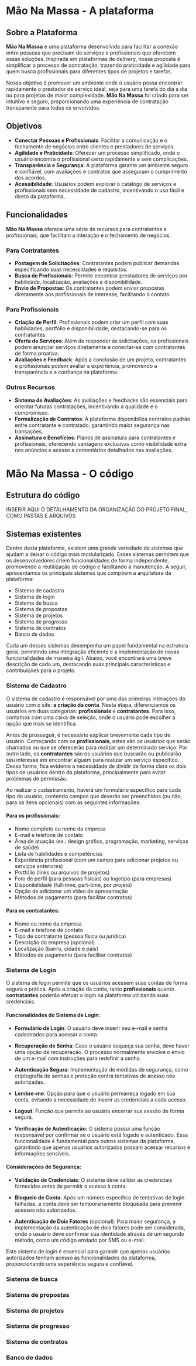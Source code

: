 # **Mão Na Massa - A plataforma**

## **Sobre a Plataforma**

**Mão Na Massa** é uma plataforma desenvolvida para facilitar a conexão entre pessoas que precisam de serviços e profissionais que oferecem essas soluções. Inspirada em plataformas de delivery, nossa proposta é simplificar o processo de contratação, trazendo praticidade e agilidade para quem busca profissionais para diferentes tipos de projetos e tarefas.

Nosso objetivo é promover um ambiente onde o usuário possa encontrar rapidamente o prestador de serviço ideal, seja para uma tarefa do dia a dia ou para projetos de maior complexidade. **Mão Na Massa** foi criado para ser intuitivo e seguro, proporcionando uma experiência de contratação transparente para todos os envolvidos.

## **Objetivos**

- **Conectar Pessoas e Profissionais**: Facilitar a comunicação e o fechamento de negócios entre clientes e prestadores de serviços.
- **Agilidade e Praticidade**: Oferecer um processo simplificado, onde o usuário encontra o profissional certo rapidamente e sem complicações.
- **Transparência e Segurança**: A plataforma garante um ambiente seguro e confiável, com avaliações e contratos que asseguram o cumprimento dos acordos.
- **Acessibilidade**: Usuários podem explorar o catálogo de serviços e profissionais sem necessidade de cadastro, incentivando o uso fácil e direto da plataforma.

## **Funcionalidades**

**Mão Na Massa** oferece uma série de recursos para contratantes e profissionais, que facilitam a interação e o fechamento de negócios. 

### Para Contratantes
- **Postagem de Solicitações**: Contratantes podem publicar demandas especificando suas necessidades e requisitos. 
- **Busca de Profissionais**: Permite encontrar prestadores de serviços por habilidade, localização, avaliações e disponibilidade.
- **Envio de Propostas**: Os contratantes podem enviar propostas diretamente aos profissionais de interesse, facilitando o contato.

### Para Profissionais
- **Criação de Perfil**: Profissionais podem criar um perfil com suas habilidades, portfólio e disponibilidade, destacando-se para os contratantes.
- **Oferta de Serviços**: Além de responder às solicitações, os profissionais podem anunciar serviços diretamente e conectar-se com contratantes de forma proativa.
- **Avaliações e Feedback**: Após a conclusão de um projeto, contratantes e profissionais podem avaliar a experiência, promovendo a transparência e a confiança na plataforma.

### Outros Recursos
- **Sistema de Avaliações**: As avaliações e feedbacks são essenciais para orientar futuras contratações, incentivando a qualidade e o compromisso.
- **Formalização de Contratos**: A plataforma disponibiliza contratos padrão entre contratante e contratado, garantindo maior segurança nas transações.
- **Assinatura e Benefícios**: Planos de assinatura para contratantes e profissionais, oferecendo vantagens exclusivas como visibilidade extra nos anúncios e acesso a comentários detalhados nas avaliações.

#   **Mão Na Massa - O código**

##  **Estrutura do código**

INSERIR AQUI O DETALHAMENTO DA ORGANIZAÇÃO DO PROJETO FINAL, COMO PASTAS E ARQUIVOS

## Sistemas existentes

Dentro desta plataforma, existem uma grande variedade de sistemas que ajudam a deixar o código mais modularizado. Esses sistemas permitem que os desenvolvedores criem funcionalidades de forma independente, promovendo a reutilização de código e facilitando a manutenção. A seguir, apresentamos os principais sistemas que compõem a arquitetura da plataforma:

*   Sistema de cadastro
*   Sistema de login
*   Sistema de busca
*   Sistema de propostas
*   Sistema de projetos
*   Sistema de progresso
*   Sistema de contratos
*   Banco de dados

Cada um desses sistemas desempenha um papel fundamental na estrutura geral, permitindo uma integração eficiente e a implementação de novas funcionalidades de maneira ágil. Abaixo, você encontrará uma breve descrição de cada um, destacando suas principais características e contribuições para o projeto.

### Sistema de Cadastro

O sistema de cadastro é responsável por uma das primeiras interações do usuário com o site: **a criação da conta**. Nesta etapa, diferenciamos os usuários em duas categorias: **profissionais** e **contratantes**. Para isso, contamos com uma caixa de seleção, onde o usuário pode escolher a opção que mais se identifica.

Antes de prosseguir, é necessário explicar brevemente cada tipo de usuário. Começando com os **profissionais**, estes são os usuários que serão chamados ou que se oferecerão para realizar um determinado serviço. Por outro lado, os **contratantes** são os usuários que buscarão ou publicarão seu interesse em encontrar alguém para realizar um serviço específico. Dessa forma, fica evidente a necessidade de dividir de forma clara os dois tipos de usuários dentro da plataforma, principalmente para evitar problemas de permissão.

Ao realizar o cadastramento, haverá um formulário específico para cada tipo de usuário, contendo campos que deverão ser preenchidos (ou não, para os itens opcionais) com as seguintes informações:

#### Para os **profissionais**:
- Nome completo ou nome da empresa
- E-mail e telefone de contato
- Área de atuação (ex.: design gráfico, programação, marketing, serviços de saúde)
- Lista de habilidades e competências
- Experiência profissional (com um campo para adicionar projetos ou serviços anteriores)
- Portfólio (links ou arquivos de projetos)
- Foto de perfil (para pessoas físicas) ou logotipo (para empresas)
- Disponibilidade (full-time, part-time, por projeto)
- Opção de adicionar um vídeo de apresentação
- Métodos de pagamento (para facilitar contratos)

#### Para os **contratantes**:
- Nome ou nome da empresa
- E-mail e telefone de contato
- Tipo de contratante (pessoa física ou jurídica)
- Descrição da empresa (opcional)
- Localização (bairro, cidade e país)
- Métodos de pagamento (para facilitar contratos)

### Sistema de Login

O sistema de login permite que os usuários acessem suas contas de forma segura e prática. Após a criação da conta, tanto **profissionais** quanto **contratantes** poderão efetuar o login na plataforma utilizando suas credenciais.

#### Funcionalidades do Sistema de Login:
- **Formulário de Login**: O usuário deve inserir seu e-mail e senha cadastrados para acessar a conta.
  
- **Recuperação de Senha**: Caso o usuário esqueça sua senha, deve haver uma opção de recuperação. O processo normalmente envolve o envio de um e-mail com instruções para redefinir a senha.

- **Autenticação Segura**: Implementação de medidas de segurança, como criptografia de senhas e proteção contra tentativas de acesso não autorizadas.

- **Lembre-me**: Opção para que o usuário permaneça logado em sua conta, evitando a necessidade de inserir as credenciais a cada acesso.

- **Logout**: Função que permite ao usuário encerrar sua sessão de forma segura.

- **Verificação de Autenticação**: O sistema possui uma função responsável por confirmar se o usuário está logado e autenticado. Essa funcionalidade é fundamental para outros sistemas da plataforma, garantindo que apenas usuários autorizados possam acessar recursos e informações sensíveis.

#### Considerações de Segurança:
- **Validação de Credenciais**: O sistema deve validar as credenciais fornecidas antes de permitir o acesso à conta.
  
- **Bloqueio de Conta**: Após um número específico de tentativas de login falhadas, a conta deve ser temporariamente bloqueada para prevenir acessos não autorizados.

- **Autenticação de Dois Fatores** (opcional): Para maior segurança, a implementação da autenticação de dois fatores pode ser considerada, onde o usuário deve confirmar sua identidade através de um segundo método, como um código enviado por SMS ou e-mail.

Este sistema de login é essencial para garantir que apenas usuários autorizados tenham acesso às funcionalidades da plataforma, proporcionando uma experiência segura e confiável.

### Sistema de busca

### Sistema de propostas

### Sistema de projetos

### Sistema de progresso

### Sistema de contratos

### Banco de dados
